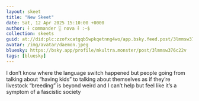 ```yaml
---
layout: skeet
title: "New Skeet"
date: Sat, 12 Apr 2025 15:10:00 +0000
author: ⸸ commander ░ nova ⸸ :~$
collection: skeets
guid: at://did:plc:zzofxcatgqb5wpkqetnng4wo/app.bsky.feed.post/3lmmsw376c22v
avatar: /img/avatar/daemon.jpeg
bluesky: https://bsky.app/profile/mkultra.monster/post/3lmmsw376c22v
tags: [bluesky]
---
```


I don’t know where the language switch happened but people going from talking about “having kids” to talking about themselves as if they’re livestock “breeding” is beyond weird and I can’t help but feel like it’s a symptom of a fascistic society
